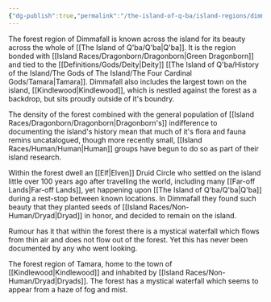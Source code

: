 ```yaml
---
{"dg-publish":true,"permalink":"/the-island-of-q-ba/island-regions/dimmafall/"}
---
```



The forest region of Dimmafall is known across the island for its beauty across the whole of [[The Island of Q'ba/Q'ba\|Q'ba]]. It is the region bonded with [[Island Races/Dragonborn/Dragonborn\|Green Dragonborn]] and tied to the [[Definitions/Gods/Deity\|Deity]] [[The Island of Q'ba/History of the Island/The Gods of The Island/The Four Cardinal Gods/Tamara\|Tamara]]. Dimmafall also includes the largest town on the island, [[Kindlewood\|Kindlewood]], which is nestled against the forest as a backdrop, but sits proudly outside of it's boundry. 

The density of the forest combined with the general population of [[Island Races/Dragonborn/Dragonborn\|Dragonborn's]] indifference to documenting the island's history mean that much of it's flora and fauna remins uncatalogued, though more recently small, [[Island Races/Human/Human\|Human]] groups have begun to do so as part of their island research. 

Within the forest dwell an [[Elf\|Elven]] Druid Circle who settled on the island little over 100 years ago after travelling the world, including many [[Far-off Lands\|Far-off Lands]], yet happening upon [[The Island of Q'ba/Q'ba\|Q'ba]] during a rest-stop between known locations. In Dimmafall they found such beauty that they planted seeds of [[Island Races/Non-Human/Dryad\|Dryad]] in honor, and decided to remain on the island.

Rumour has it that within the forest there is a mystical waterfall which flows from thin air and does not flow out of the forest. Yet this has never been documented by any who went looking.

The forest region of Tamara, home to the town of [[Kindlewood\|Kindlewood]] and inhabited by [[Island Races/Non-Human/Dryad\|Dryads]].  The forest has a mystical waterfall which seems to appear from a haze of fog and mist.

